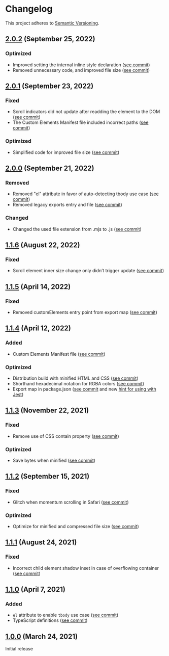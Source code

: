 # Changelog

This project adheres to [Semantic Versioning](https://semver.org/spec/v2.0.0.html).

## [2.0.2] (September 25, 2022)

### Optimized
- Improved setting the internal inline style declaration ([see commit](https://github.com/ingmarh/scroll-shadow-element/commit/a8d4125))
- Removed unnecessary code, and improved file size ([see commit](https://github.com/ingmarh/scroll-shadow-element/commit/a8d4125))

## [2.0.1] (September 23, 2022)

### Fixed
- Scroll indicators did not update after readding the element to the DOM ([see commit](https://github.com/ingmarh/scroll-shadow-element/commit/9a8de7f))
- The Custom Elements Manifest file included incorrect paths ([see commit](https://github.com/ingmarh/scroll-shadow-element/commit/a9b1d39))

### Optimized
- Simplified code for improved file size ([see commit](https://github.com/ingmarh/scroll-shadow-element/commit/1a5cb2b))

## [2.0.0] (September 21, 2022)

### Removed
- Removed "el" attribute in favor of auto-detecting tbody use case ([see commit](https://github.com/ingmarh/scroll-shadow-element/commit/3f04ce3))
- Removed legacy exports entry and file ([see commit](https://github.com/ingmarh/scroll-shadow-element/commit/84cfaab))

### Changed
- Changed the used file extension from .mjs to .js ([see commit](https://github.com/ingmarh/scroll-shadow-element/commit/992fc88))

## [1.1.6] (August 22, 2022)

### Fixed
- Scroll element inner size change only didn’t trigger update ([see commit](https://github.com/ingmarh/scroll-shadow-element/commit/1689195))

## [1.1.5] (April 14, 2022)

### Fixed
- Removed customElements entry point from export map ([see commit](https://github.com/ingmarh/scroll-shadow-element/commit/1605f0a))

## [1.1.4] (April 12, 2022)

### Added
- Custom Elements Manifest file ([see commit](https://github.com/ingmarh/scroll-shadow-element/commit/956af1b))

### Optimized
- Distribution build with minified HTML and CSS ([see commit](https://github.com/ingmarh/scroll-shadow-element/commit/82124eb))
- Shorthand hexadecimal notation for RGBA colors ([see commit](https://github.com/ingmarh/scroll-shadow-element/commit/29a10d2))
- Export map in package.json ([see commit](https://github.com/ingmarh/scroll-shadow-element/commit/3e57bad) and
  new [hint for using with Jest](https://github.com/ingmarh/scroll-shadow-element/tree/v1.1.4#using-with-jest))

## [1.1.3] (November 22, 2021)

### Fixed
- Remove use of CSS contain property ([see commit](https://github.com/ingmarh/scroll-shadow-element/commit/4c6142a))

### Optimized
- Save bytes when minified ([see commit](https://github.com/ingmarh/scroll-shadow-element/commit/3243c8c))

## [1.1.2] (September 15, 2021)

### Fixed
- Glitch when momentum scrolling in Safari ([see commit](https://github.com/ingmarh/scroll-shadow-element/commit/45f2808))

### Optimized
- Optimize for minified and compressed file size ([see commit](https://github.com/ingmarh/scroll-shadow-element/commit/7a16465))

## [1.1.1] (August 24, 2021)

### Fixed
- Incorrect child element shadow inset in case of overflowing container ([see commit](https://github.com/ingmarh/scroll-shadow-element/commit/e56b502))

## [1.1.0] (April 7, 2021)

### Added
- `el` attribute to enable `tbody` use case ([see commit](https://github.com/ingmarh/scroll-shadow-element/commit/6b424de))
- TypeScript definitions ([see commit](https://github.com/ingmarh/scroll-shadow-element/commit/871dfa8))

## [1.0.0] (March 24, 2021)

Initial release

[2.0.2]: https://github.com/ingmarh/scroll-shadow-element/releases/tag/v2.0.2
[2.0.1]: https://github.com/ingmarh/scroll-shadow-element/releases/tag/v2.0.1
[2.0.0]: https://github.com/ingmarh/scroll-shadow-element/releases/tag/v2.0.0
[1.1.6]: https://github.com/ingmarh/scroll-shadow-element/releases/tag/v1.1.6
[1.1.5]: https://github.com/ingmarh/scroll-shadow-element/releases/tag/v1.1.5
[1.1.4]: https://github.com/ingmarh/scroll-shadow-element/releases/tag/v1.1.4
[1.1.3]: https://github.com/ingmarh/scroll-shadow-element/releases/tag/v1.1.3
[1.1.2]: https://github.com/ingmarh/scroll-shadow-element/releases/tag/v1.1.2
[1.1.1]: https://github.com/ingmarh/scroll-shadow-element/releases/tag/v1.1.1
[1.1.0]: https://github.com/ingmarh/scroll-shadow-element/releases/tag/v1.1.0
[1.0.0]: https://github.com/ingmarh/scroll-shadow-element/releases/tag/v1.0.0
